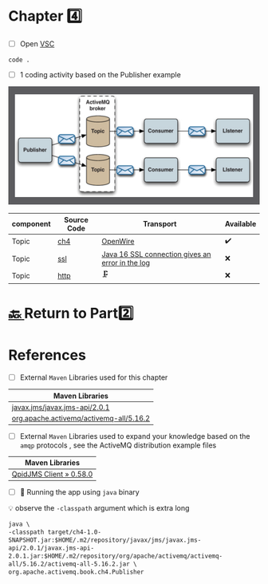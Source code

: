 # Chapter :four:


- [ ] Open [VSC](https://code.visualstudio.com)

```
code .
```

- [ ] 1 coding activity  based on the Publisher example

<img src="../../images/stock-portfolio-example.png" width=528 height=237  /> </img>

| component | Source Code |  Transport | Available |
|-----------|-------------|--|----|
| Topic     | [ch4](src/main/java/org/apache/activemq/book/ch4) |  [OpenWire](https://activemq.apache.org/openwire) | :heavy_check_mark: |
| Topic     | [ssl](src/main/java/org/apache/activemq/book/ch4/ssl) |  [Java 16 SSL connection gives an error in the log](https://issues.apache.org/jira/browse/AMQ-8275?page=com.atlassian.jira.plugin.system.issuetabpanels%3Aall-tabpanel) | :x: |
| Topic     | [http](src/main/java/org/apache/activemq/book/ch4/http) |  :clamp: | :x: |

# [:back: ](..) Return to Part:two:

# References

- [ ] External `Maven` Libraries used for this chapter

| Maven Libraries                                                                                                       |
|-----------------------------------------------------------------------------------------------------------------------|
| [javax.jms/javax.jms-api/2.0.1](https://mvnrepository.com/artifact/javax.jms/javax.jms-api/2.0.1)                     |
| [org.apache.activemq/activemq-all/5.16.2](https://mvnrepository.com/artifact/org.apache.activemq/activemq-all/5.16.2) |

- [ ] External `Maven` Libraries used to expand your knowledge based on the `amqp` protocols , see the ActiveMQ distribution example files

| Maven Libraries                                                                                                       |
|-----------------------------------------------------------------------------------------------------------------------|
| [QpidJMS Client » 0.58.0](https://mvnrepository.com/artifact/org.apache.qpid/qpid-jms-client/0.58.0) |



- [ ] :steam_locomotive: Running the app using `java` binary

:bulb: observe the `-classpath` argument which is extra long

```
java \
-classpath target/ch4-1.0-SNAPSHOT.jar:$HOME/.m2/repository/javax/jms/javax.jms-api/2.0.1/javax.jms-api-2.0.1.jar:$HOME/.m2/repository/org/apache/activemq/activemq-all/5.16.2/activemq-all-5.16.2.jar \
org.apache.activemq.book.ch4.Publisher 
```

